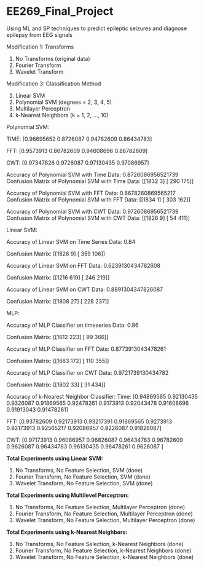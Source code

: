 # EE269_Final_Project
Using ML and SP techniques to predict epileptic seizures and diagnose epilepsy from EEG signals

Modification 1: Transforms
1. No Transforms (original data)
2. Fourier Transform
3. Wavelet Transform


Modification 3: Classification Method
1. Linear SVM 
2. Polynomial SVM (degrees = 2, 3, 4, 5)
4. Multilayer Perceptron
5. k-Nearest Neighbors (k = 1, 2, ..., 10)

Polynomial SVM:

TIME:
[0.96695652 0.8726087  0.94782609 0.86434783]

FFT:
[0.9573913  0.86782609 0.94608696 0.86782609]

CWT:
[0.97347826 0.9726087  0.97130435 0.97086957]

Accuracy of Polynomial SVM with Time Data:  0.8726086956521739
Confusion Matrix of Polynomial SVM with Time Data:  [[1832    3]
 [ 290  175]]

Accuracy of Polynomial SVM with FFT Data:  0.8678260869565217
Confusion Matrix of Polynomial SVM with FFT Data:  [[1834    1]
 [ 303  162]]

Accuracy of Polynomial SVM with CWT Data:  0.9726086956521739
Confusion Matrix of Polynomial SVM with CWT Data:  [[1826    9]
 [  54  411]]

Linear SVM:

Accuracy of Linear SVM on Time Series Data: 0.84

Confusion Matrix:
 [[1826    9]
 [ 359  106]]

Accuracy of Linear SVM on FFT Data: 0.6239130434782608

Confusion Matrix:
 [[1216  619]
 [ 246  219]]

 
Accuracy of Linear SVM on CWT Data: 0.8891304347826087

Confusion Matrix:
 [[1808   27]
 [ 228  237]]


MLP:

Accuracy of MLP Classifier on timeseries Data: 0.86

Confusion Matrix:
 [[1612  223]
 [  99  366]]

Accuracy of MLP Classifier on FFT Data: 0.8773913043478261

Confusion Matrix:
 [[1663  172]
 [ 110  355]]
 
Accuracy of MLP Classifier on CWT Data: 0.9721739130434782

Confusion Matrix:
 [[1802   33]
 [  31  434]]


Accuracy of k-Nearest Neighbor Classifier:
Time:
[0.94869565 0.92130435 0.9326087  0.91869565 0.92478261 0.9173913
 0.92043478 0.91608696 0.91913043 0.91478261]

FFT:
[0.93782609 0.92173913 0.93217391 0.91869565 0.9273913  0.92173913
 0.92565217 0.92086957 0.9226087  0.91826087]

 CWT:
[0.97173913 0.96086957 0.96826087 0.96434783 0.96782609 0.9626087
 0.96434783 0.96130435 0.96478261 0.9626087 ]

**Total Experiments using Linear SVM:**
1. No Transforms, No Feature Selection, SVM (done)
2. Fourier Transform, No Feature Selection, SVM (done)
3. Wavelet Transform, No Feature Selection, SVM (done)


**Total Experiments using Multilevel Perceptron:**
1. No Transforms, No Feature Selection, Multilayer Perceptron (done)
2. Fourier Transform, No Feature Selection, Multilayer Perceptron (done)
3. Wavelet Transform, No Feature Selection, Multilayer Perceptron (done)

**Total Experiments using k-Nearest Neighbors:**
1. No Transforms, No Feature Selection, k-Nearest Neighbors (done)
2. Fourier Transform, No Feature Selection, k-Nearest Neighbors (done)
3. Wavelet Transform, No Feature Selection, k-Nearest Neighbors (done)
